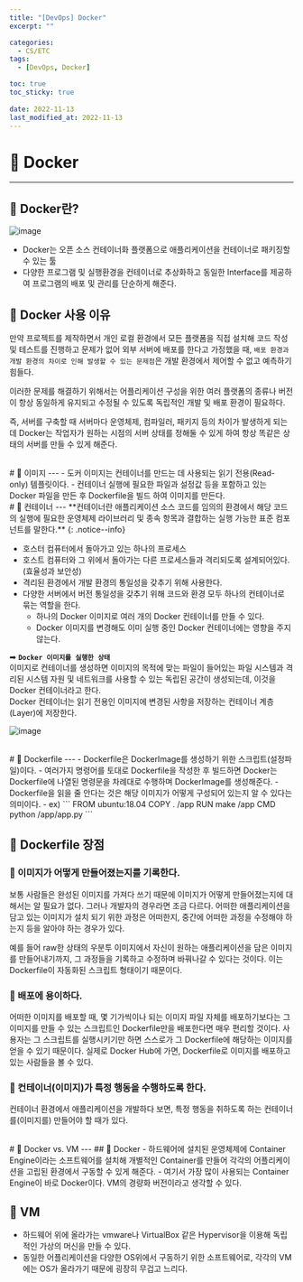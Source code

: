 ```yaml
---
title: "[DevOps] Docker"
excerpt: "" 

categories:
  - CS/ETC
tags:
  - [DevOps, Docker]

toc: true
toc_sticky: true
 
date: 2022-11-13
last_modified_at: 2022-11-13
---
```


# 🚀 Docker
---
## 📝 Docker란?
![image](https://user-images.githubusercontent.com/85219306/201503171-c69c127f-06fd-4bb1-a67f-fe0c3c024cf2.png)

- Docker는 오픈 소스 컨테이너화 플랫폼으로 애플리케이션을 컨테이너로 패키징할 수 있는 툴
- 다양한 프로그램 및 실행환경을 컨테이너로 추상화하고 동일한 Interface를 제공하여 프로그램의 배포 및 관리를 단순하게 해준다.

## 📝 Docker 사용 이유
만약 프로젝트를 제작하면서 개인 로컬 환경에서 모든 플랫폼을 직접 설치해 코드 작성 및 테스트를 진행하고 문제가 없어 외부 서버에 배포를 한다고 가정했을 때, `배포 환경과 개발 환경의 차이로 인해 발생할 수 있는 문제점`은 개발 환경에서 제어할 수 없고 예측하기 힘들다. 

이러한 문제를 해결하기 위해서는 어플리케이션 구성을 위한 여러 플랫폼의 종류나 버전이 항상 동일하게 유지되고 수정될 수 있도록 독립적인 개발 및 배포 환경이 필요하다.

즉, 서버를 구축할 때 서버마다 운영체제, 컴파일러, 패키지 등의 차이가 발생하게 되는데 Docker는 작업자가 원하는 시점의 서버 상태를 정해둘 수 있게 하여 항상 똑같은 상태의 서버를 만들 수 있게 해준다.

<br>
# 🚀 이미지
---
- 도커 이미지는 컨테이너를 만드는 데 사용되는 읽기 전용(Read-only) 템플릿이다.
- 컨테이너 실행에 필요한 파일과 설정값 등을 포함하고 있는 Docker 파일을 만든 후 Dockerfile을 빌드 하여 이미지를 만든다.

<br>
# 🚀 컨테이너
---
**컨테이너란 애플리케이션 소스 코드를 임의의 환경에서 해당 코드의 실행에 필요한 운영체제 라이브러리 및 종속 항목과 결합하는 실행 가능한 표준 컴포넌트를 말한다.**
{: .notice--info}

- 호스터 컴퓨터에서 돌아가고 있는 하나의 프로세스
- 호스트 컴퓨터와 그 위에서 돌아가는 다른 프로세스들과 격리되도록 설계되어있다. (효율성과 보안성)
- 격리된 환경에서 개발 환경의 통일성을 갖추기 위해 사용한다.
- 다양한 서버에서 버전 통일성을 갖추기 위해 코드와 환경 모두 하나의 컨테이너로 묶는 역할을 한다.
  - 하나의 Docker 이미지로 여러 개의 Docker 컨테이너를 만들 수 있다.  
  - Docker 이미지를 변경해도 이미 실행 중인 Docker 컨테이너에는 영향을 주지 않는다.

➡ **`Docker 이미지를 실행한 상태`**  
이미지로 컨테이너를 생성하면 이미지의 목적에 맞는 파일이 들어있는 파일 시스템과 격리된 시스템 자원 및 네트워크를 사용할 수 있는 독립된 공간이 생성되는데, 이것을 Docker 컨테이너라고 한다.  
Docker 컨테이너는 읽기 전용인 이미지에 변경된 사항을 저장하는 컨테이너 계층(Layer)에 저장한다.

![image](https://user-images.githubusercontent.com/85219306/201504189-8e1cd0ff-f354-469e-930d-5ffe104d69fe.png)

<br>
# 🚀 Dockerfile
---
- Dockerfile은 DockerImage를 생성하기 위한 스크립트(설정파일)이다.
- 여러가지 명령어를 토대로 Dockerfile을 작성한 후 빌드하면 Docker는 Dockerfile에 나열된 명령문을 차례대로 수행하며 DockerImage를 생성해준다.
- Dockerfile을 읽을 줄 안다는 것은 해당 이미지가 어떻게 구성되어 있는지 알 수 있다는 의미이다.
- ex)
```
FROM ubuntu:18.04
COPY . /app
RUN make /app
CMD python /app/app.py
```

## 📝 Dockerfile 장점
### 🔸 이미지가 어떻게 만들어졌는지를 기록한다.
보통 사람들은 완성된 이미지를 가져다 쓰기 때문에 이미지가 어떻게 만들어졌는지에 대해서는 알 필요가 없다.
그러나 개발자의 경우라면 조금 다르다. 어떠한 애플리케이션을 담고 있는 이미지가 설치 되기 위한 과정은 어떠한지, 중간에 어떠한 과정을 수정해야 하는지 등을 알아야 하는 경우가 있다.

예를 들어 raw한 상태의 우분투 이미지에서 자신이 원하는 애플리케이션을 담은 이미지를 만들어내기까지, 그 과정들을 기록하고 수정하며 바꿔나갈 수 있다는 것이다.
이는 Dockerfile이 자동화된 스크립트 형태이기 때문이다.

### 🔸 배포에 용이하다.
어떠한 이미지를 배포할 때, 몇 기가씩이나 되는 이미지 파일 자체를 배포하기보다는 그 이미지를 만들 수 있는 스크립트인 Dockerfile만을 배포한다면 매우 편리할 것이다.
사용자는 그 스크립트를 실행시키기만 하면 스스로가 그 Dockerfile에 해당하는 이미지를 얻을 수 있기 때문이다.
실제로 Docker Hub에 가면, Dockerfile로 이미지를 배포하고 있는 사람들을 볼 수 있다.

### 🔸 컨테이너(이미지)가 특정 행동을 수행하도록 한다.
컨테이너 환경에서 애플리케이션을 개발하다 보면, 특정 행동을 취하도록 하는 컨테이너를(이미지를) 만들어야 할 때가 있다.

<br>
# 🚀 Docker vs. VM
---
## 📝 Docker
- 하드웨어에 설치된 운영체제에 Container Engine이라는 소프트웨어를 설치해 개별적인 Container를 만들어 각각의 어플리케이션을 고립된 환경에서 구동할 수 있게 해준다. 
- 여기서 가장 많이 사용되는 Container Engine이 바로 Docker이다. VM의 경량화 버전이라고 생각할 수 있다.

## 📝 VM 
- 하드웨어 위에 올라가는 vmware나 VirtualBox 같은 Hypervisor을 이용해 독립적인 가상의 머신을 만들 수 있다. 
- 동일한 어플리케이션을 다양한 OS위에서 구동하기 위한 소프트웨어로, 각각의 VM에는 OS가 올라가기 때문에 굉장히 무겁고 느리다.